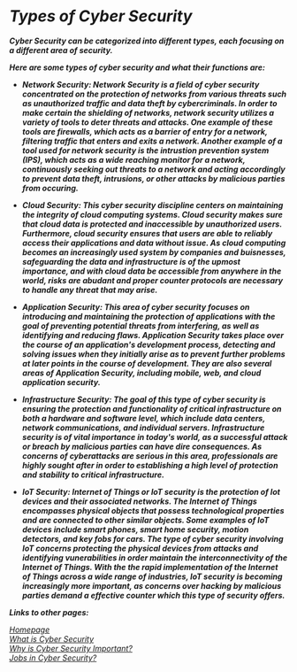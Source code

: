 # **_Types of Cyber Security_**
**_Cyber Security can be categorized into different types, each focusing on a different area of security._</p>**
**_<p>Here are some types of cyber security and what their functions are: </p>_**
+ **_<p>Network Security: Network Security is a field of cyber security concentrated on the protection of networks from various threats such as unauthorized traffic and data theft by cybercriminals. In order to make certain the shielding of networks, network security utilizes a variety of tools to deter threats and attacks. One example of these tools are firewalls, which acts as a barrier of entry for a network, filtering traffic that enters and exits a network. Another example of a tool used for network security is the intrustion prevention system (IPS), which acts as a wide reaching monitor for a network, continuously seeking out threats to a network and acting accordingly to prevent data theft, intrusions, or other attacks by malicious parties from occuring. </p>_**
+ **_<p>Cloud Security: This cyber security discipline centers on maintaining the integrity of cloud computing systems. Cloud security makes sure that cloud data is protected and inaccessible by unauthorized users. Furthermore, cloud security ensures that users are able to reliably access their applications and data without issue. As cloud computing becomes an increasingly used system by companies and buisnesses, safeguarding the data and infrastructure is of the upmost importance, and with cloud data be accessible from anywhere in the world, risks are abudant and proper counter protocols are necessary to handle any threat that may arise. </p>_** 
+ **_<p>Application Security: This area of cyber security focuses on introducing and maintaining the protection of applications with the goal of preventing potential threats from interfering, as well as identifying and reducing flaws. Application Security takes place over the course of an application's development process, detecting and solving issues when they initially arise as to prevent further problems at later points in the course of development. They are also several areas of Application Security, including mobile, web, and cloud application security. </p>_**
+ **_<p>Infrastructure Security: The goal of this type of cyber security is ensuring the protection and functionality of critical infrastructure on both a hardware and software level, which include data centers, network communications, and individual servers. Infrastructure security is of vital importance in today's world, as a successful attack or breach by malicious parties can have dire consequences. As concerns of cyberattacks are serious in this area, professionals are highly sought after in order to establishing a high level of protection and stability to critical infrastructure. </p>_**
+ **_<p>IoT Security: Internet of Things or IoT security is the protection of Iot devices and their associated networks. The Internet of Things encompasses physical objects that possess technological properties and are connected to other similar objects. Some examples of IoT devices include smart phones, smart home security, motion detectors, and key fobs for cars. The type of cyber security involving IoT concerns protecting the physical devices from attacks and identifying vunerabilities in order maintain the interconnectivity of the Internet of Things. With the the rapid implementation of the Internet of Things across a wide range of industries, IoT security is becoming increasingly more important, as concerns over hacking by malicious parties demand a effective counter which this type of security offers.</p>_**

**_Links to other pages:_**

[<em>Homepage</em>](ReadMe.md)\
[<em>What is Cyber Security</em>](WhatIsCyberSecurity.md)\
[<em>Why is Cyber Security Important? </em>](WhyIsItImportant.md)\
[<em>Jobs in Cyber Security?</em>](Jobs.md)
